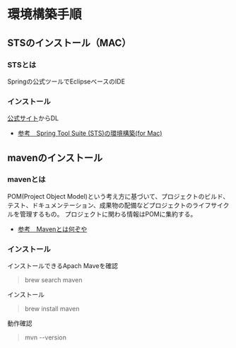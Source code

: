 # 環境構築手順
## STSのインストール（MAC）
### STSとは
Springの公式ツールでEclipseベースのIDE

### インストール
[公式サイト](https://spring.io/tools)からDL  
- [ 参考　Spring Tool Suite (STS)の環境構築(for Mac)](https://zenn.dev/nakohama/articles/7ed3953bae7f33)

## mavenのインストール
### mavenとは
POM(Project Object Model)という考え方に基づいて、プロジェクトのビルド、テスト、ドキュメンテーション、成果物の配備などプロジェクトのライフサイクルを管理するもの。
プロジェクトに関わる情報はPOMに集約する。
- [参考　Mavenとは何ぞや](https://qiita.com/ASHITSUBO/items/6c2aa8dd55043781c6b4)
### インストール
インストールできるApach Maveを確認
> brew search maven

インストール

> brew install maven

動作確認
> mvn --version